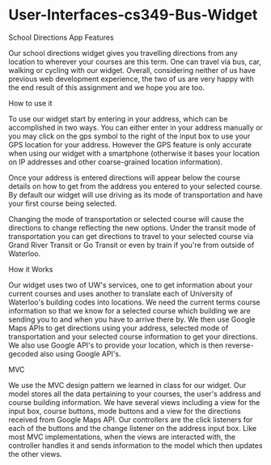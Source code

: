 # User-Interfaces-cs349-Bus-Widget


School Directions App Features

Our school directions widget gives you travelling directions from any location to wherever your courses are this term. 
One can travel via bus, car, walking or cycling with our widget. Overall, considering neither of us have previous web
development experience, the two of us are very happy with the end result of this assignment and we hope you are too.

How to use it

To use our widget start by entering in your address, which can be 
accomplished in two ways. You can either enter in your address manually or you may click on the gps symbol
to the right of the input box to use your GPS location for your address. 
However the GPS feature is only accurate when using our widget with a smartphone (otherwise it bases your
location on IP addresses and other coarse-grained location information). 

Once your address is entered directions will appear below the course details on how to get from the
address you entered to your selected course. By default our widget will use driving as its mode of
transportation and have your first course being selected.

Changing the mode of transportation or selected course will cause the directions to change reflecting the new
options. Under the transit mode of transportation you can get directions to travel to your selected course via
Grand River Transit or Go Transit or even by train if you're from outside of Waterloo.  

How it Works

Our widget uses two of UW's services, one to get information about your current courses and uses another to
translate each of University of Waterloo's building codes into locations. We need the current terms course information
so that we know for a selected course which building we are sending you to and when you have to arrive there by. We
then use Google Maps APIs to get directions using your address, selected mode of transportation and your selected 
course information to get your directions. We also use Google API's to provide your location, which is then reverse-
gecoded also using Google API's.

MVC

We use the MVC design pattern we learned in class for our widget. Our model stores all the data pertaining to your courses,
the user's address and course building information. We have several views including a view for the input box, course buttons,
mode buttons and a view for the directions received from Google Maps API. Our controllers are the click listeners for each of
the buttons and the change listener on the address input box. Like most MVC implementations, when the views are interacted with,
the controller handles it and sends information to the model which then updates the other views.
